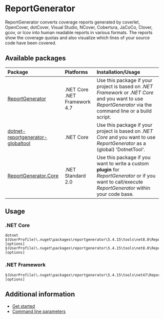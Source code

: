 # ReportGenerator
ReportGenerator converts coverage reports generated by coverlet, OpenCover, dotCover, Visual Studio, NCover, Cobertura, JaCoCo, Clover, gcov, or lcov into human readable reports in various formats. The reports show the coverage quotas and also visualize which lines of your source code have been covered.

## Available packages

|**Package**|**Platforms**|**Installation/Usage**|
|:----------|:------------|:---------------------|
|[ReportGenerator](https://www.nuget.org/packages/ReportGenerator)|.NET Core<br/>.NET Framework 4.7|Use this package if your project is based on *.NET Framework* or *.NET Core* and you want to use *ReportGenerator* via the command line or a build script.|
|[dotnet-reportgenerator-globaltool](https://www.nuget.org/packages/dotnet-reportgenerator-globaltool)|.NET Core|Use this package if your project is based on *.NET Core* and you want to use *ReportGenerator* as a (global) 'DotnetTool'.|
|[ReportGenerator.Core](https://www.nuget.org/packages/ReportGenerator.Core)|.NET Standard 2.0|Use this package if you want to write a custom **plugin** for *ReportGenerator* or if you want to call/execute *ReportGenerator* within your code base.|

## Usage

### .NET Core
```
dotnet $(UserProfile)\.nuget\packages\reportgenerator\5.4.15\tools\net8.0\ReportGenerator.dll [options]
$(UserProfile)\.nuget\packages\reportgenerator\5.4.15\tools\net8.0\ReportGenerator.exe [options]
```

### .NET Framework
```
$(UserProfile)\.nuget\packages\reportgenerator\5.4.15\tools\net47\ReportGenerator.exe [options]
```

## Additional information
- [Get started](https://reportgenerator.io/getstarted)
- [Command line parameters](https://reportgenerator.io/usage)
